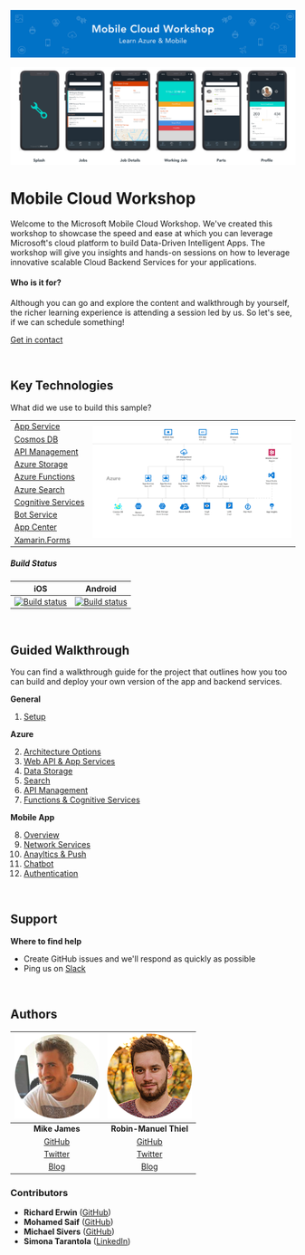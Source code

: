 ![Banner](Resources/WelcomeBanner.png)

<img src="Resources/Design/Design%20Board%20Final.png">

# Mobile Cloud Workshop

Welcome to the Microsoft Mobile Cloud Workshop. We've created this workshop to showcase the speed and ease at which you can leverage Microsoft's cloud platform to build Data-Driven Intelligent Apps. The workshop will give you insights and hands-on sessions on how to leverage innovative scalable Cloud Backend Services for your applications.

#### Who is it for?
Although you can go and explore the content and walkthrough by yourself, the richer learning experience is attending a session led by us. So let's see, if we can schedule something!

[Get in contact](https://mobilecloudworkshop.slack.com)

&nbsp;

## Key Technologies 

What did we use to build this sample?

<table>
  <tr>
    <td nowrap><a href="https://azure.microsoft.com/en-us/services/app-service/">App Service</a></td>
    <td rowspan="10"><img src="Resources/Architecture.png"></td>
  </tr>
  <tr>
    <td nowrap><a href="https://azure.microsoft.com/en-us/services/cosmos-db/">Cosmos DB</a></td>
  </tr>
  <tr>
    <td nowrap><a href="https://azure.microsoft.com/en-us/services/api-management/">API Management</a></td>
  </tr>
  <tr>
    <td nowrap><a href="https://azure.microsoft.com/en-us/services/storage/">Azure Storage</a></td>
  </tr>
  <tr>
    <td nowrap><a href="https://azure.microsoft.com/en-us/services/functions/">Azure Functions</a></td>
  </tr>
  <tr>
    <td nowrap><a href="https://azure.microsoft.com/en-us/services/search/">Azure Search</a></td>
  </tr>
  <tr>
    <td nowrap><a href="https://azure.microsoft.com/en-us/services/cognitive-services/">Cognitive Services</a></td>
  </tr>
  <tr>
    <td nowrap><a href="https://azure.microsoft.com/en-us/services/bot-service/">Bot Service</a></td>
  </tr>
  <tr>
    <td nowrap><a href="https://appcenter.ms/">App Center</a></td>
  </tr>
  <tr>
    <td nowrap><a href="https://www.xamarin.com/forms/">Xamarin.Forms</a></td>
  </tr>
</table>


##### Build Status

| iOS  | Android | 
|:---:|:---:|
| [![Build status](https://build.appcenter.ms/v0.1/apps/b9f623cd-4f7d-46cb-9402-c53eeda66986/branches/master/badge)](https://appcenter.ms) | [![Build status](https://build.appcenter.ms/v0.1/apps/038d4f0c-37fc-4aa3-88c1-14ffc3d8d92a/branches/master/badge)](https://appcenter.ms) |

&nbsp;

## Guided Walkthrough

You can find a walkthrough guide for the project that outlines how you too can build and deploy your own version of the app and backend services. 

**General**

1. [Setup](Walkthrough%20Guide/00_Setup/)

**Azure**

2. [Architecture Options](Walkthrough%20Guide/02_Architecture_Options)
3. [Web API & App Services](Walkthrough%20Guide/03_Web_API)
4. [Data Storage](Walkthrough%20Guide/04_Data_Storage)
4. [Search](Walkthrough%20Guide/05_Search)
6. [API Management](Walkthrough%20Guide/06_API_Management)
7. [Functions & Cognitive Services](Walkthrough%20Guide/07_Functions_Cognitive_Services)

**Mobile App**

8. [Overview](Walkthrough%20Guide/08_Mobile_Overview)
9. [Network Services](Walkthrough%20Guide/09_Mobile_Network_Services)
10. [Anayltics & Push](10_Anayltics_Push/README.md)
11. [Chatbot](Walkthrough%20Guide/11_Chatbot)
12. [Authentication](Walkthrough%20Guide/12_Authentication)

&nbsp;

## Support

**Where to find help**

* Create GitHub issues and we'll respond as quickly as possible 
* Ping us on [Slack](https://mobilecloudworkshop.slack.com)

&nbsp;

## Authors

|        ![Photo](Resources/mikejames.png)       |   ![Photo](Resources/robinmanuelthiel.png)   |
|:----------------------------------------------:|:--------------------------------------------:|
|                 **Mike James**                 |            **Robin-Manuel Thiel**            |
|  [GitHub](https://github.com/MikeCodesDotNet)  | [GitHub](https://github.com/MikeCodesDotNet) |
| [Twitter](https://twitter.com/MikeCodesDotNet) | [Twitter](https://twitter.com/robinmanuelt)  |
|          [Blog](https://mikecodes.net)         |         [Blog](https://pumpingco.de/)        |

### Contributors

- **Richard Erwin** ([GitHub](https://github.com/rerwinx))
- **Mohamed Saif** ([GitHub](https://github.com/mohamedsaif))
- **Michael Sivers** ([GitHub](https://github.com/msivers))
- **Simona Tarantola** ([LinkedIn](https://www.linkedin.com/in/simona-tarantola-a654917/))


